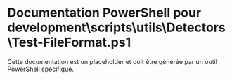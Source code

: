 # Documentation PowerShell pour development\scripts\utils\Detectors\Test-FileFormat.ps1

Cette documentation est un placeholder et doit être générée par un outil PowerShell spécifique.
